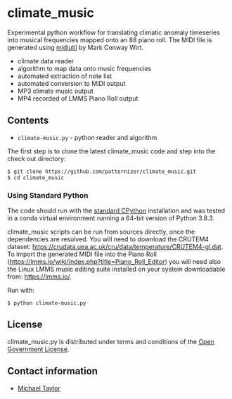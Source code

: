 # climate_music

Experimental python workflow for translating climatic anomaly timeseries into musical frequencies mapped onto an 88 piano roll. The MIDI file is generated using [midiutil](https://github.com/duggan/midiutil) by Mark Conway Wirt. 

* climate data reader
* algorithm to map data onto music frequencies
* automated extraction of note list
* automated conversion to MIDI output
* MP3 climate music output
* MP4 recorded of LMMS Piano Roll output

## Contents

* `climate-music.py` - python reader and algorithm

The first step is to clone the latest climate_music code and step into the check out directory: 

    $ git clone https://github.com/patternizer/climate_music.git
    $ cd climate_music

### Using Standard Python

The code should run with the [standard CPython](https://www.python.org/downloads/) installation and was tested 
in a conda virtual environment running a 64-bit version of Python 3.8.3.

climate_music scripts can be run from sources directly, once the dependencies are resolved. You will need to download the CRUTEM4 dataset: https://crudata.uea.ac.uk/cru/data/temperature/CRUTEM4-gl.dat. To import the generated MIDI file into the Piano Roll (https://lmms.io/wiki/index.php?title=Piano_Roll_Editor) you will need also the Linux LMMS music editing suite installed on your system downloadable from: https://lmms.io/.

Run with:

    $ python climate-music.py

## License

climate_music.py is distributed under terms and conditions of the [Open Government License](http://www.nationalarchives.gov.uk/doc/open-government-licence/version/3/).

## Contact information

* [Michael Taylor](michael.a.taylor@uea.ac.uk)

